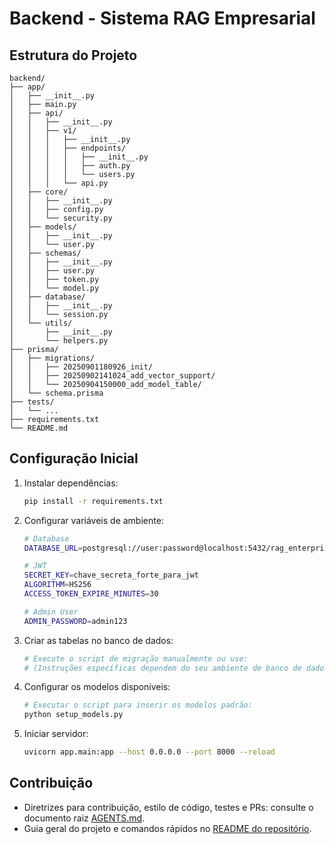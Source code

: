 # Backend - Sistema RAG Empresarial

## Estrutura do Projeto

```
backend/
├── app/
│   ├── __init__.py
│   ├── main.py
│   ├── api/
│   │   ├── __init__.py
│   │   ├── v1/
│   │   │   ├── __init__.py
│   │   │   ├── endpoints/
│   │   │   │   ├── __init__.py
│   │   │   │   ├── auth.py
│   │   │   │   └── users.py
│   │   │   └── api.py
│   ├── core/
│   │   ├── __init__.py
│   │   ├── config.py
│   │   └── security.py
│   ├── models/
│   │   ├── __init__.py
│   │   └── user.py
│   ├── schemas/
│   │   ├── __init__.py
│   │   ├── user.py
│   │   ├── token.py
│   │   └── model.py
│   ├── database/
│   │   ├── __init__.py
│   │   └── session.py
│   └── utils/
│       ├── __init__.py
│       └── helpers.py
├── prisma/
│   ├── migrations/
│   │   ├── 20250901180926_init/
│   │   ├── 20250902141024_add_vector_support/
│   │   └── 20250904150000_add_model_table/
│   └── schema.prisma
├── tests/
│   └── ...
├── requirements.txt
└── README.md
```

## Configuração Inicial

1. Instalar dependências:
   ```bash
   pip install -r requirements.txt
   ```

2. Configurar variáveis de ambiente:
   ```bash
   # Database
   DATABASE_URL=postgresql://user:password@localhost:5432/rag_enterprise

   # JWT
   SECRET_KEY=chave_secreta_forte_para_jwt
   ALGORITHM=HS256
   ACCESS_TOKEN_EXPIRE_MINUTES=30

   # Admin User
   ADMIN_PASSWORD=admin123
   ```

3. Criar as tabelas no banco de dados:
   ```bash
   # Execute o script de migração manualmente ou use:
   # (Instruções específicas dependem do seu ambiente de banco de dados)
   ```

4. Configurar os modelos disponíveis:
   ```bash
   # Executar o script para inserir os modelos padrão:
   python setup_models.py
   ```

5. Iniciar servidor:
   ```bash
   uvicorn app.main:app --host 0.0.0.0 --port 8000 --reload
   ```

## Contribuição
- Diretrizes para contribuição, estilo de código, testes e PRs: consulte o documento raiz [AGENTS.md](../AGENTS.md).
- Guia geral do projeto e comandos rápidos no [README do repositório](../README.md).

